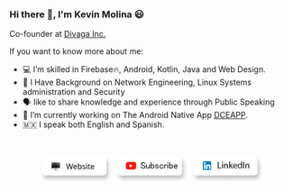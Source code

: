### Hi there :wave:, I'm Kevin Molina :smiley: 



Co-founder at [Divaga Inc.](https://divaga-dd37b.web.app/home.html)

If you want to know more about me:
- :computer: I’m skilled in Firebase🔥, Android, Kotlin, Java and Web Design.
- 🧭 I Have Background on Network Engineering, Linux Systems administration and Security 
- :speaking_head: like to share knowledge and experience through Public Speaking
- 🔭 I’m currently working on The Android Native App [DCEAPP](https://deceapp-deaf2.web.app/).
- 🇲🇽 I speak both English and Spanish.


<br>
<p align="center">
  <a href="https://divaga-dd37b.web.app/home.html"><img src="https://raw.githubusercontent.com/dakedroid/dakedroid/master/icons/website.png" height="50" width="130" alt="Website"></a>
	<a href="https://www.youtube.com/channel/UCrAub-LcP7wFWTE_KpXeSjg/"><img src="https://raw.githubusercontent.com/dakedroid/dakedroid/master/icons/youtube.png" height="50" width="130" alt="YouTube"></a>
	<a href="https://www.linkedin.com/in/kevin-molina-dakedroid/"><img src="https://raw.githubusercontent.com/dakedroid/dakedroid/master/icons/linked.png" height="50" width="130" alt="Link"></a>

</p>


<!--

<p align="center">
	<a href="https://twitter.com/molinagg__"><img src="https://img.shields.io/twitter/follow/molinagg__?label=@molinagg__&style=social" alt="Twitter"></a>  
	<a href="https://www.linkedin.com/in/kevin-david-molina-g%C3%B3mez-50314a1bb/"><img src="https://img.shields.io/badge/LinkedIn--_.svg?style=social&logo=linkedin" alt="LinkedIn"></a>  
  <a href="https://github.com/dakedroid"><img src="https://img.shields.io/github/followers/wajahatkarim3.svg?label=GitHub&style=social" alt="GitHub"></a>  
	
</p>


[Android Developer📱](https://developer.android.com/), [Developer Advocate 📜](https://developer.android.com/) and [Teacher at Instituto Tecnologico del Valle de Oaxaca 👨‍🏫](https://www.voaxaca.tecnm.mx/).


- 🌱 I’m currently learning Kotlin Multi Platform ...

- :video_game: like to play videogames and watch movies & TV shows on my free time.
- :busts_in_silhouette: am often contributing to
[Firebase Android SDK](https://github.com/firebase/firebase-android-sdk) and
[Firebase Quickstart Samples for Android](https://github.com/firebase/quickstart-android).

- :memo: write blog posts on [Medium](https://medium.com/@rosariopfernandes).
- 👯 I’m looking to collaborate on Android Native Development and Kotlin Development...
 - 🤔 I’m looking for help with ...
- 💬 Ask me about Android Development and Computer Science ...

- 📫 How to reach me: kevin.molina.go@gmail.com and kevin.mg@voaxaca.tecnm.mx ...

- 😄 Pronouns: dakedroid ...


  <img align="left" alt="Molina's GitHub Stats" src="https://github-readme-stats.vercel.app/api?username=dakedroid&show_icons=true&hide_border=true&show_icons=true&count_private=true" />
<img align="left" alt="Kevin Molina's GitHub Top Languages" src="https://github-readme-stats.vercel.app/api/top-langs/?username=dakedroid&hide_border=true&show_icons=true&count_private=true" />

  <a href="https://wajahatkarim.com/subscribe"><img src="https://raw.githubusercontent.com/dakedroid/dakedroid/master/icons/newsletter.png" height="50" width="130" alt="Newsletter"></a>
  <a href="https://medium.com/@wajahatkarim3"><img src="https://raw.githubusercontent.com/dakedroid/dakedroid/master/icons/medium.png" height="50" width="130" alt="Medium"></a>
  
Feel free to say hi on Twitter: [@molinagg__](https://twitter.com/molinagg__).
 
 -->
 

